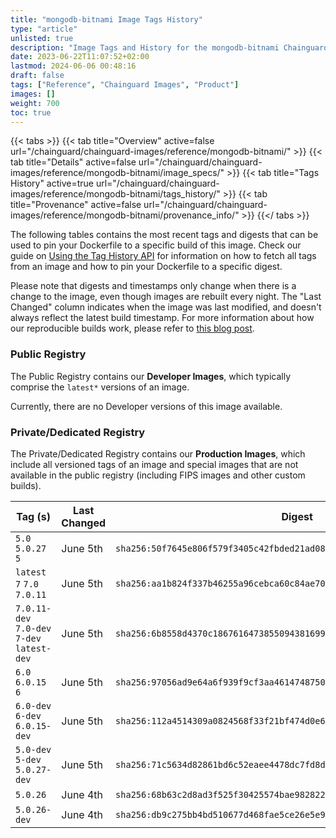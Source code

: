 ```yaml
---
title: "mongodb-bitnami Image Tags History"
type: "article"
unlisted: true
description: "Image Tags and History for the mongodb-bitnami Chainguard Image"
date: 2023-06-22T11:07:52+02:00
lastmod: 2024-06-06 00:48:16
draft: false
tags: ["Reference", "Chainguard Images", "Product"]
images: []
weight: 700
toc: true
---
```


{{< tabs >}}
{{< tab title="Overview" active=false url="/chainguard/chainguard-images/reference/mongodb-bitnami/" >}}
{{< tab title="Details" active=false url="/chainguard/chainguard-images/reference/mongodb-bitnami/image_specs/" >}}
{{< tab title="Tags History" active=true url="/chainguard/chainguard-images/reference/mongodb-bitnami/tags_history/" >}}
{{< tab title="Provenance" active=false url="/chainguard/chainguard-images/reference/mongodb-bitnami/provenance_info/" >}}
{{</ tabs >}}

The following tables contains the most recent tags and digests that can be used to pin your Dockerfile to a specific build of this image. Check our guide on [Using the Tag History API](/chainguard/chainguard-images/using-the-tag-history-api/) for information on how to fetch all tags from an image and how to pin your Dockerfile to a specific digest.

Please note that digests and timestamps only change when there is a change to the image, even though images are rebuilt every night. The "Last Changed" column indicates when the image was last modified, and doesn't always reflect the latest build timestamp. For more information about how our reproducible builds work, please refer to [this blog post](https://www.chainguard.dev/unchained/reproducing-chainguards-reproducible-image-builds).

### Public Registry
The Public Registry contains our **Developer Images**, which typically comprise the `latest*` versions of an image.

Currently, there are no Developer versions of this image available.

### Private/Dedicated Registry
The Private/Dedicated Registry contains our **Production Images**, which include all versioned tags of an image and special images that are not available in the public registry (including FIPS images and other custom builds).

| Tag (s)                                      | Last Changed | Digest                                                                    |
|----------------------------------------------|--------------|---------------------------------------------------------------------------|
|  `5.0` `5.0.27` `5`                          | June 5th     | `sha256:50f7645e806f579f3405c42fbded21ad08077d271ae03f5d29451d6cab347f9b` |
|  `latest` `7` `7.0` `7.0.11`                 | June 5th     | `sha256:aa1b824f337b46255a96cebca60c84ae70615bc5831c871bab49fc0e7d80b2d2` |
|  `7.0.11-dev` `7.0-dev` `7-dev` `latest-dev` | June 5th     | `sha256:6b8558d4370c186761647385509438169904a1327de250761022b10149e6fb61` |
|  `6.0` `6.0.15` `6`                          | June 5th     | `sha256:97056ad9e64a6f939f9cf3aa4614748750c0a226d5f2e411f1bfc2c78bb45359` |
|  `6.0-dev` `6-dev` `6.0.15-dev`              | June 5th     | `sha256:112a4514309a0824568f33f21bf474d0e66d207acdcb7f0a128c9021c23a6ce9` |
|  `5.0-dev` `5-dev` `5.0.27-dev`              | June 5th     | `sha256:71c5634d82861bd6c52eaee4478dc7fd8dfb37c346746fcd8258d037d2059609` |
|  `5.0.26`                                    | June 4th     | `sha256:68b63c2d8ad3f525f30425574bae98282279b9be325c74062d7cd145bd27f49d` |
|  `5.0.26-dev`                                | June 4th     | `sha256:db9c275bb4bd510677d468fae5ce26e5e9ea043a5db7fcf8188de4f5968035ec` |

